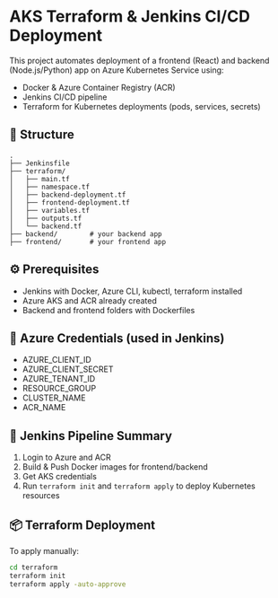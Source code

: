 
# AKS Terraform & Jenkins CI/CD Deployment

This project automates deployment of a frontend (React) and backend (Node.js/Python) app on Azure Kubernetes Service using:

- Docker & Azure Container Registry (ACR)
- Jenkins CI/CD pipeline
- Terraform for Kubernetes deployments (pods, services, secrets)

## 📁 Structure

```
.
├── Jenkinsfile
├── terraform/
│   ├── main.tf
│   ├── namespace.tf
│   ├── backend-deployment.tf
│   ├── frontend-deployment.tf
│   ├── variables.tf
│   ├── outputs.tf
│   └── backend.tf
├── backend/        # your backend app
├── frontend/       # your frontend app
```

## ⚙️ Prerequisites

- Jenkins with Docker, Azure CLI, kubectl, terraform installed
- Azure AKS and ACR already created
- Backend and frontend folders with Dockerfiles

## 🔐 Azure Credentials (used in Jenkins)

- AZURE_CLIENT_ID
- AZURE_CLIENT_SECRET
- AZURE_TENANT_ID
- RESOURCE_GROUP
- CLUSTER_NAME
- ACR_NAME

## 🚀 Jenkins Pipeline Summary

1. Login to Azure and ACR
2. Build & Push Docker images for frontend/backend
3. Get AKS credentials
4. Run `terraform init` and `terraform apply` to deploy Kubernetes resources

## 📦 Terraform Deployment

To apply manually:

```bash
cd terraform
terraform init
terraform apply -auto-approve
```
